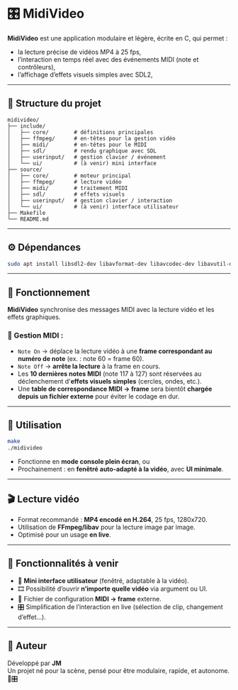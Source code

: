 # 🎛️ MidiVideo

**MidiVideo** est une application modulaire et légère, écrite en C, qui permet :

- la lecture précise de vidéos MP4 à 25 fps,
- l’interaction en temps réel avec des événements MIDI (note et contrôleurs),
- l’affichage d’effets visuels simples avec SDL2,

---

## 🧱 Structure du projet

```
midivideo/
├── include/
│   ├── core/        # définitions principales
│   ├── ffmpeg/      # en-têtes pour la gestion vidéo
│   ├── midi/        # en-têtes pour le MIDI
│   ├── sdl/         # rendu graphique avec SDL
│   ├── userinput/   # gestion clavier / événement
│   └── ui/          # (à venir) mini interface
├── source/
│   ├── core/        # moteur principal
│   ├── ffmpeg/      # lecture vidéo
│   ├── midi/        # traitement MIDI
│   ├── sdl/         # effets visuels
│   ├── userinput/   # gestion clavier / interaction
│   └── ui/          # (à venir) interface utilisateur
├── Makefile
└── README.md
```

---

## ⚙️ Dépendances

```bash
sudo apt install libsdl2-dev libavformat-dev libavcodec-dev libavutil-dev libportmidi-dev
```

---

## 🧠 Fonctionnement

**MidiVideo** synchronise des messages MIDI avec la lecture vidéo et les effets graphiques.

### 🎹 Gestion MIDI :

- `Note On` → déplace la lecture vidéo à une **frame correspondant au numéro de note** (ex. : note 60 = frame 60).
- `Note Off` → **arrête la lecture** à la frame en cours.
- Les **10 dernières notes MIDI** (note 117 à 127) sont réservées au déclenchement d'**effets visuels simples** (cercles, ondes, etc.).
- Une **table de correspondance MIDI → frame** sera bientôt **chargée depuis un fichier externe** pour éviter le codage en dur.

---

## 🚀 Utilisation

```bash
make
./midivideo
```

- Fonctionne en **mode console plein écran**, ou
- Prochainement : en **fenêtré auto-adapté à la vidéo**, avec **UI minimale**.

---

## 🎬 Lecture vidéo

- Format recommandé : **MP4 encodé en H.264**, 25 fps, 1280x720.
- Utilisation de **FFmpeg/libav** pour la lecture image par image.
- Optimisé pour un usage **en live**.

---

## 🔧 Fonctionnalités à venir

- 🔳 **Mini interface utilisateur** (fenêtré, adaptable à la vidéo).
- 🎞️ Possibilité d’ouvrir **n’importe quelle vidéo** via argument ou UI.
- 📄 Fichier de configuration **MIDI → frame** externe.
- 🎛️ Simplification de l’interaction en live (sélection de clip, changement d’effet...).

---

## 👤 Auteur

Développé par **JM**  
Un projet né pour la scène, pensé pour être modulaire, rapide, et autonome. 🎥🎛️
